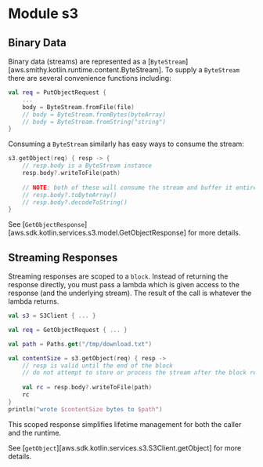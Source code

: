 # Module s3

## Binary Data

Binary data (streams) are represented as a [`ByteStream`][aws.smithy.kotlin.runtime.content.ByteStream]. To supply a
`ByteStream` there are several convenience functions including:

```kt
val req = PutObjectRequest {
    ...
    body = ByteStream.fromFile(file)
    // body = ByteStream.fromBytes(byteArray)
    // body = ByteStream.fromString("string")
}
```

Consuming a `ByteStream` similarly has easy ways to consume the stream:

```kt
s3.getObject(req) { resp -> {
    // resp.body is a ByteStream instance
    resp.body?.writeToFile(path)
    
    // NOTE: both of these will consume the stream and buffer it entirely in-memory!
    // resp.body?.toByteArray()
    // resp.body?.decodeToString()
}
```

See [`GetObjectResponse`][aws.sdk.kotlin.services.s3.model.GetObjectResponse] for more details.

## Streaming Responses

Streaming responses are scoped to a `block`. Instead of returning the response directly, you must pass a lambda which is
given access to the response (and the underlying stream). The result of the call is whatever the lambda returns.

```kt
val s3 = S3Client { ... }

val req = GetObjectRequest { ... }

val path = Paths.get("/tmp/download.txt")

val contentSize = s3.getObject(req) { resp ->
    // resp is valid until the end of the block
    // do not attempt to store or process the stream after the block returns
    
    val rc = resp.body?.writeToFile(path)
    rc
}
println("wrote $contentSize bytes to $path")
```

This scoped response simplifies lifetime management for both the caller and the runtime.

See [`getObject`][aws.sdk.kotlin.services.s3.S3Client.getObject] for more details.
